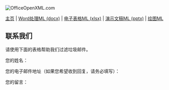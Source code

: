 ![OfficeOpenXML.com](images/ooxmlBanner.png)

[主页](index.md) | [Word处理ML (docx)](anatomyofOOXML.md) | [电子表格ML (xlsx)](anatomyofOOXML-xlsx.md) | [演示文稿ML (pptx)](anatomyofOOXML-pptx.md) | [绘图ML](drwOverview.md)

## 联系我们

请使用下面的表格帮助我们过滤垃圾邮件。

您的姓名：

您的电子邮件地址（如果您希望收到回复，请务必填写）：

您的留言：
